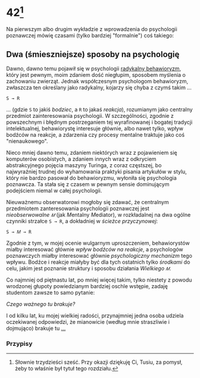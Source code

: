 <!-- -*- coding: utf-8 -*- -->
# 42[^1]

Na pierwszym albo drugim wykładzie z wprowadzenia do psychologii poznawczej mówię czasami (tylko
bardziej "formalnie") coś takiego:

## Dwa (śmieszniejsze) sposoby na psychologię

Dawno, dawno temu pojawił się w psychologii [radykalny
behawioryzm](https://en.wikipedia.org/wiki/Radical_behaviorism), który jest pewnym, moim zdaniem
dość niegłupim, sposobem myślenia o zachowaniu zwierząt. Jednak współczesnym psychologom
behawioryzm, zwłaszcza ten określany jako radykalny, kojarzy się chyba z czymś takim ...

`S → R`

... (gdzie `S` to jakiś *bodziec*, a `R` to jakaś *reakcja*), rozumianym jako centralny przedmiot
zainteresowania psychologii. W szczególności, zgodnie z powszechnym i błędnym postrzeganiem tej
wyrafinowanej i bogatej tradycji intelektualnej, behawiorystę interesuje głównie, albo nawet tylko,
wpływ bodźców na reakcje, a zdarzenia czy procesy mentalne traktuje jako coś "nienaukowego".

Nieco mniej dawno temu, zdaniem niektórych wraz z pojawieniem się komputerów osobistych, a zdaniem
innych wraz z odkryciem abstrakcyjnego pojęcia maszyny Turinga, z coraz częstszej, bo najwyraźniej
trudnej do wyhamowania praktyki pisania artykułów w stylu, który nie bardzo pasował do behawioryzmu,
wyłoniła się psychologia poznawcza. Ta stała się z czasem w pewnym sensie dominującym podejściem
niemal w całej psychologii.

Nieuważnemu obserwatorowi mogłoby się zdawać, że centralnym przedmiotem zanteresowania psychologii
poznawczej jest *nieobserwowalne `𝑀`* (jak *M*entalny *M*ediator), w rozkładalnej na dwa ogólne
czynniki strzałce `S → R`, a dokładniej w *ścieżce przyczynowej*:

`S → 𝑀 → R`

Zgodnie z tym, w mojej ocenie wulgarnym uproszczeniem, behawiorystów miałby interesować głównie
*wpływ bodźców na reakcje*, a psychologów poznawczych miałby interesować głównie *psychologiczny
mechanizm* tego wpływu. Bodźce i reakcje miałyby być dla tych ostatnich tylko *środkami* do celu,
jakim jest poznanie struktury i sposobu działania *Wielkiego `𝑀`*.

Co najmniej od piętnastu lat, po mniej więcej takim, tylko niestety z powodu wrodzonej głupoty
powiedzianym bardziej oschle wstępie, zadaję studentom zawsze to samo pytanie:

*Czego ważnego tu brakuje?*

I od kilku lat, ku mojej wielkiej radości, przynajmniej jedna osoba udziela oczekiwanej odpowiedzi,
że mianowicie (według mnie straszliwie i dojmująco) brakuje tu [...](./R_42_2.md)

### Przypisy

[^1]: Słownie trzydzieści sześć. Przy okazji dziękuję Ci, Tusiu, za pomysł, żeby to właśnie był
    tytuł tego rozdziału.
